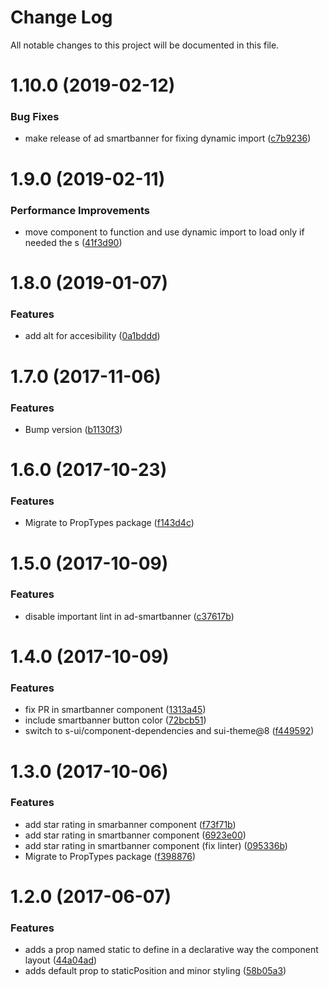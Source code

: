 # Change Log

All notable changes to this project will be documented in this file.

<a name="1.10.0"></a>
# 1.10.0 (2019-02-12)


### Bug Fixes

* make release of ad smartbanner for fixing dynamic import ([c7b9236](https://github.com/SUI-Components/schibsted-spain-components/commit/c7b9236))



<a name="1.9.0"></a>
# 1.9.0 (2019-02-11)


### Performance Improvements

* move component to function and use dynamic import to load only if needed the s ([41f3d90](https://github.com/SUI-Components/schibsted-spain-components/commit/41f3d90))



<a name="1.8.0"></a>
# 1.8.0 (2019-01-07)


### Features

* add alt for accesibility ([0a1bddd](https://github.com/SUI-Components/schibsted-spain-components/commit/0a1bddd))



<a name="1.7.0"></a>
# 1.7.0 (2017-11-06)


### Features

* Bump version ([b1130f3](https://github.com/SUI-Components/schibsted-spain-components/commit/b1130f3))



<a name="1.6.0"></a>
# 1.6.0 (2017-10-23)


### Features

* Migrate to PropTypes package ([f143d4c](https://github.com/SUI-Components/schibsted-spain-components/commit/f143d4c))



<a name="1.5.0"></a>
# 1.5.0 (2017-10-09)


### Features

* disable important lint in ad-smartbanner ([c37617b](https://github.com/SUI-Components/schibsted-spain-components/commit/c37617b))



<a name="1.4.0"></a>
# 1.4.0 (2017-10-09)


### Features

* fix PR in smartbanner component ([1313a45](https://github.com/SUI-Components/schibsted-spain-components/commit/1313a45))
* include smartbanner button color ([72bcb51](https://github.com/SUI-Components/schibsted-spain-components/commit/72bcb51))
* switch to s-ui/component-dependencies and sui-theme@8 ([f449592](https://github.com/SUI-Components/schibsted-spain-components/commit/f449592))



<a name="1.3.0"></a>
# 1.3.0 (2017-10-06)


### Features

* add star rating in smarbanner component ([f73f71b](https://github.com/SUI-Components/schibsted-spain-components/commit/f73f71b))
* add star rating in smartbanner component ([6923e00](https://github.com/SUI-Components/schibsted-spain-components/commit/6923e00))
* add star rating in smartbanner component (fix linter) ([095336b](https://github.com/SUI-Components/schibsted-spain-components/commit/095336b))
* Migrate to PropTypes package ([f398876](https://github.com/SUI-Components/schibsted-spain-components/commit/f398876))



<a name="1.2.0"></a>
# 1.2.0 (2017-06-07)


### Features

* adds a prop named static to define in a declarative way the component layout ([44a04ad](https://github.com/SUI-Components/schibsted-spain-components/commit/44a04ad))
* adds default prop to staticPosition and minor styling ([58b05a3](https://github.com/SUI-Components/schibsted-spain-components/commit/58b05a3))



